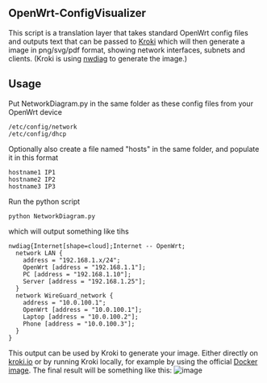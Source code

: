 ## OpenWrt-ConfigVisualizer
This script is a translation layer that takes standard OpenWrt config files and outputs text that can be passed to [Kroki](https://kroki.io) which will then generate a image in png/svg/pdf format, showing network interfaces, subnets and clients.
(Kroki is using [nwdiag](https://github.com/blockdiag/nwdiag) to generate the image.)
## Usage

Put NetworkDiagram.py in the same folder as these config files from your OpenWrt device
````
/etc/config/network
/etc/config/dhcp
````
Optionally also create a file named "hosts" in the same folder, and populate it in this format
````
hostname1 IP1
hostname2 IP2
hostname3 IP3
````
Run the python script
````
python NetworkDiagram.py
````
which will output something like tihs
````
nwdiag{Internet[shape=cloud];Internet -- OpenWrt;
  network LAN {
    address = "192.168.1.x/24";
    OpenWrt [address = "192.168.1.1"];
    PC [address = "192.168.1.10"];
    Server [address = "192.168.1.25"];
  }
  network WireGuard_network {
    address = "10.0.100.1";
    OpenWrt [address = "10.0.100.1"];
    Laptop [address = "10.0.100.2"];
    Phone [address = "10.0.100.3"];
  }
}
````
This output can be used by Kroki to generate your image. Either directly on [kroki.io](https://kroki.io) or by running Kroki locally, for example by using the official [Docker image](https://hub.docker.com/r/yuzutech/kroki).
The final result will be something like this:
![image](https://github.com/user-attachments/assets/514139c8-6a9d-489f-afdd-34639d344ee7)
